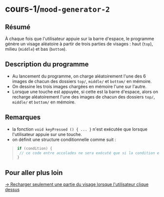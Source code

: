 # cours-1/`mood-generator-2`

## Résumé

À chaque fois que l'utilisateur appuie sur la barre d'espace, le programme génère un visage aléatoire à partir de trois parties de visages : haut (`top`), milieu (`middle`) et bas (`bottom`).

## Description du programme

- Au lancement du programme, on charge aléatoirement l'une des 6 images de chacun des dossiers `top/`, `middle/` et `bottom/` en mémoire.
- On dessine les trois images chargées en mémoire l'une sur l'autre.
- Lorsque une touche est appuyée, si cette est la barre d'espace, alors on recharge aléatoirement l'une des images de chacun des dossiers `top/`, `middle/` et `bottom/` en mémoire.

## Remarques

- la fonction `void keyPressed () { ... }` n'est exécutée que lorsque l'utilisateur appuie sur une touche.
- on définit une structure conditionnelle comme suit :
>```java
>if (condition) {
>  // ce code entre accolades ne sera exécuté que si la condition est respectée
>}
>```

## Pour aller plus loin

[→ Recharger seulement une partie du visage lorsque l'utilisateur clique dessus](../mood-generator-3)
